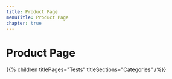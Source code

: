 ```yaml
---
title: Product Page
menuTitle: Product Page
chapter: true
---
```


# Product Page

{{% children titlePages="Tests" titleSections="Categories" /%}}

